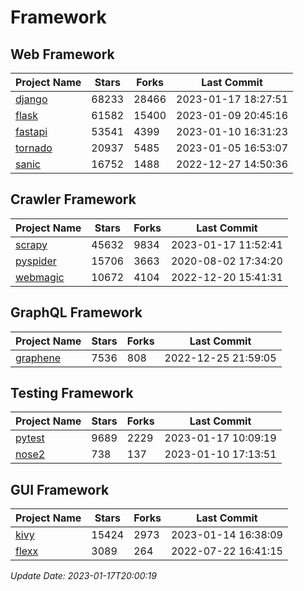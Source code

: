 # Framework

## Web Framework
| Project Name | Stars | Forks | Last Commit |
| ------------ | ----- | ----- | ----------- |
| [django](https://github.com/django/django) | 68233 | 28466 | 2023-01-17 18:27:51 |
| [flask](https://github.com/pallets/flask) | 61582 | 15400 | 2023-01-09 20:45:16 |
| [fastapi](https://github.com/tiangolo/fastapi) | 53541 | 4399 | 2023-01-10 16:31:23 |
| [tornado](https://github.com/tornadoweb/tornado) | 20937 | 5485 | 2023-01-05 16:53:07 |
| [sanic](https://github.com/sanic-org/sanic) | 16752 | 1488 | 2022-12-27 14:50:36 |

## Crawler Framework
| Project Name | Stars | Forks | Last Commit |
| ------------ | ----- | ----- | ----------- |
| [scrapy](https://github.com/scrapy/scrapy) | 45632 | 9834 | 2023-01-17 11:52:41 |
| [pyspider](https://github.com/binux/pyspider) | 15706 | 3663 | 2020-08-02 17:34:20 |
| [webmagic](https://github.com/code4craft/webmagic) | 10672 | 4104 | 2022-12-20 15:41:31 |

## GraphQL Framework
| Project Name | Stars | Forks | Last Commit |
| ------------ | ----- | ----- | ----------- |
| [graphene](https://github.com/graphql-python/graphene) | 7536 | 808 | 2022-12-25 21:59:05 |

## Testing Framework
| Project Name | Stars | Forks | Last Commit |
| ------------ | ----- | ----- | ----------- |
| [pytest](https://github.com/pytest-dev/pytest) | 9689 | 2229 | 2023-01-17 10:09:19 |
| [nose2](https://github.com/nose-devs/nose2) | 738 | 137 | 2023-01-10 17:13:51 |

## GUI Framework
| Project Name | Stars | Forks | Last Commit |
| ------------ | ----- | ----- | ----------- |
| [kivy](https://github.com/kivy/kivy) | 15424 | 2973 | 2023-01-14 16:38:09 |
| [flexx](https://github.com/flexxui/flexx) | 3089 | 264 | 2022-07-22 16:41:15 |

*Update Date: 2023-01-17T20:00:19*